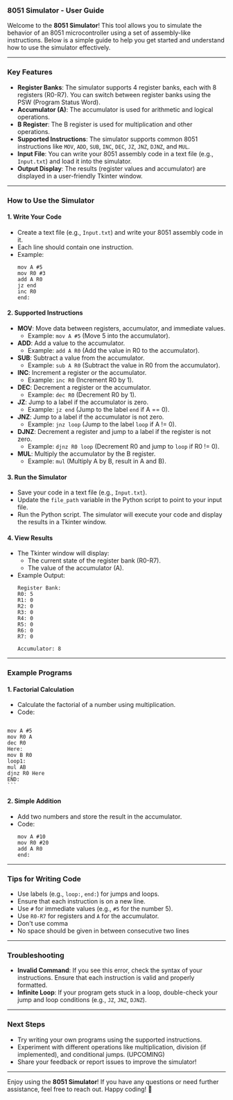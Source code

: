 ### 8051 Simulator - User Guide

Welcome to the **8051 Simulator**! This tool allows you to simulate the behavior of an 8051 microcontroller using a set of assembly-like instructions. Below is a simple guide to help you get started and understand how to use the simulator effectively.

---

### **Key Features**
- **Register Banks**: The simulator supports 4 register banks, each with 8 registers (R0-R7). You can switch between register banks using the PSW (Program Status Word).
- **Accumulator (A)**: The accumulator is used for arithmetic and logical operations.
- **B Register**: The B register is used for multiplication and other operations.
- **Supported Instructions**: The simulator supports common 8051 instructions like `MOV`, `ADD`, `SUB`, `INC`, `DEC`, `JZ`, `JNZ`, `DJNZ`, and `MUL`.
- **Input File**: You can write your 8051 assembly code in a text file (e.g., `Input.txt`) and load it into the simulator.
- **Output Display**: The results (register values and accumulator) are displayed in a user-friendly Tkinter window.

---

### **How to Use the Simulator**

#### 1. **Write Your Code**
   - Create a text file (e.g., `Input.txt`) and write your 8051 assembly code in it.
   - Each line should contain one instruction.
   - Example:
     ```
     mov A #5
     mov R0 #3
     add A R0
     jz end
     inc R0
     end:
     ```

#### 2. **Supported Instructions**
   - **MOV**: Move data between registers, accumulator, and immediate values.
     - Example: `mov A #5` (Move 5 into the accumulator).
   - **ADD**: Add a value to the accumulator.
     - Example: `add A R0` (Add the value in R0 to the accumulator).
   - **SUB**: Subtract a value from the accumulator.
     - Example: `sub A R0` (Subtract the value in R0 from the accumulator).
   - **INC**: Increment a register or the accumulator.
     - Example: `inc R0` (Increment R0 by 1).
   - **DEC**: Decrement a register or the accumulator.
     - Example: `dec R0` (Decrement R0 by 1).
   - **JZ**: Jump to a label if the accumulator is zero.
     - Example: `jz end` (Jump to the label `end` if A == 0).
   - **JNZ**: Jump to a label if the accumulator is not zero.
     - Example: `jnz loop` (Jump to the label `loop` if A != 0).
   - **DJNZ**: Decrement a register and jump to a label if the register is not zero.
     - Example: `djnz R0 loop` (Decrement R0 and jump to `loop` if R0 != 0).
   - **MUL**: Multiply the accumulator by the B register.
     - Example: `mul` (Multiply A by B, result in A and B).

#### 3. **Run the Simulator**
   - Save your code in a text file (e.g., `Input.txt`).
   - Update the `file_path` variable in the Python script to point to your input file.
   - Run the Python script. The simulator will execute your code and display the results in a Tkinter window.

#### 4. **View Results**
   - The Tkinter window will display:
     - The current state of the register bank (R0-R7).
     - The value of the accumulator (A).
   - Example Output:
     ```
     Register Bank:
     R0: 5
     R1: 0
     R2: 0
     R3: 0
     R4: 0
     R5: 0
     R6: 0
     R7: 0

     Accumulator: 8
     ```

---

### **Example Programs**

#### 1. **Factorial Calculation**
   - Calculate the factorial of a number using multiplication.
   - Code:
     ```
    mov A #5
    mov R0 A
    dec R0
    Here:
    mov B R0
    loop1:
    mul AB
    djnz R0 Here
    END:
    ```

#### 2. **Simple Addition**
   - Add two numbers and store the result in the accumulator.
   - Code:
     ```
     mov A #10
     mov R0 #20
     add A R0
     end:
     ```

---

### **Tips for Writing Code**
- Use labels (e.g., `loop:`, `end:`) for jumps and loops.
- Ensure that each instruction is on a new line.
- Use `#` for immediate values (e.g., `#5` for the number 5).
- Use `R0-R7` for registers and `A` for the accumulator.
- Don't use comma
- No space should be given in between consecutive two lines

---

### **Troubleshooting**
- **Invalid Command**: If you see this error, check the syntax of your instructions. Ensure that each instruction is valid and properly formatted.
- **Infinite Loop**: If your program gets stuck in a loop, double-check your jump and loop conditions (e.g., `JZ`, `JNZ`, `DJNZ`).

---

### **Next Steps**
- Try writing your own programs using the supported instructions.
- Experiment with different operations like multiplication, division (if implemented), and conditional jumps. (UPCOMING)
- Share your feedback or report issues to improve the simulator!

---

Enjoy using the **8051 Simulator**! If you have any questions or need further assistance, feel free to reach out. Happy coding! 🚀

